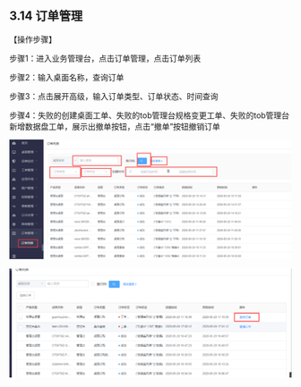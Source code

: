 ## 3.14 订单管理



【操作步骤】

 步骤1：进入业务管理台，点击订单管理，点击订单列表

步骤2：输入桌面名称，查询订单

步骤3：点击展开高级，输入订单类型、订单状态、时间查询

步骤4：失败的创建桌面工单、失败的tob管理台规格变更工单、失败的tob管理台新增数据盘工单，展示出撤单按钮，点击“撤单”按钮撤销订单

![img](./img/image265.png)

![img](./img/image267.png)